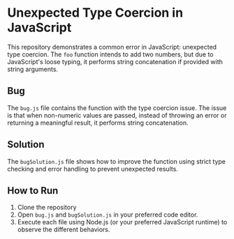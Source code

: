 # Unexpected Type Coercion in JavaScript

This repository demonstrates a common error in JavaScript: unexpected type coercion.  The `foo` function intends to add two numbers, but due to JavaScript's loose typing, it performs string concatenation if provided with string arguments.

## Bug
The `bug.js` file contains the function with the type coercion issue.  The issue is that when non-numeric values are passed, instead of throwing an error or returning a meaningful result, it performs string concatenation.

## Solution
The `bugSolution.js` file shows how to improve the function using strict type checking and error handling to prevent unexpected results.

## How to Run
1. Clone the repository
2. Open `bug.js` and `bugSolution.js` in your preferred code editor.
3. Execute each file using Node.js (or your preferred JavaScript runtime) to observe the different behaviors.